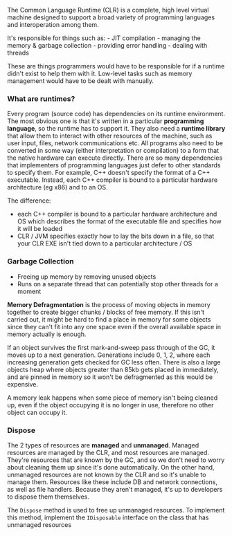 The Common Language Runtime (CLR) is a complete, high level virtual machine designed to support a broad variety of programming languages and interoperation among them.

It's responsible for things such as:
	- JIT compilation
	- managing the memory & garbage collection
	- providing error handling
	- dealing with threads

These are things programmers would have to be responsible for if a runtime didn't exist to help them with it. Low-level tasks such as memory management would have to be dealt with manually.

### What are runtimes?
Every program (source code) has dependencies on its runtime environment. The most obvious one is that it's written in a particular **programming language**, so the runtime has to support it. They also need a **runtime library** that allow them to interact with other resources of the machine, such as user input, files, network communications etc. All programs also need to be converted in some way (either interpretation or compilation) to a form that the native hardware can execute directly. There are so many dependencies that implementers of programming languages just defer to other standards to specify them. For example, C++ doesn't specify the format of a C++ executable. Instead, each C++ compiler is bound to a particular hardware architecture (eg x86) and to an OS.

The difference:
- each C++ compiler is bound to a particular hardware architecture and OS which describes the format of the executable file and specifies how it will be loaded
- CLR / JVM specifies exactly how to lay the bits down in a file, so that your CLR EXE isn't tied down to a particular architecture / OS


### Garbage Collection
- Freeing up memory by removing unused objects
- Runs on a separate thread that can potentially stop other threads for a moment

**Memory Defragmentation** is the process of moving objects in memory together to create bigger chunks / blocks of free memory. If this isn't carried out, it might be hard to find a place in memory for some objects since they can't fit into any one space even if the overall available space in memory actually is enough.

If an object survives the first mark-and-sweep pass through of the GC, it moves up to a next generation. Generations include 0, 1, 2, where each increasing generation gets checked for GC less often. There is also a large objects heap where objects greater than 85kb gets placed in immediately, and are pinned in memory so it won't be defragmented as this would be expensive.

A memory leak happens when some piece of memory isn't being cleaned up, even if the object occupying it is no longer in use, therefore no other object can occupy it.


### Dispose
The 2 types of resources are **managed** and **unmanaged**. Managed resources are managed by the CLR, and most resources are managed. They're resources that are known by the GC, and so we don't need to worry about cleaning them up since it's done automatically. On the other hand, unmanaged resources are not known by the CLR and so it's unable to manage them. Resources like these include DB and network connections, as well as file handlers. Because they aren't managed, it's up to developers to dispose them themselves.

The `Dispose` method is used to free up unmanaged resources. To implement this method, implement the `IDisposable` interface on the class that has unmanaged resources